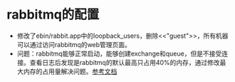 # rabbitmq的配置
* 修改了ebin/rabbit.app中的loopback_users，删除<<"guest">>，所有机器可以通过访问rabbitmq的web管理页面。
* 问题：rabbitmq能够正常启动，能够创建exchange和queue，但是不接受连接。查看日志后发现是rabbitmq的默认最高只占用40%的内存，通过修改最大内存的占用量解决问题。[参考文档](http://www.rabbitmq.com/memory.html)
